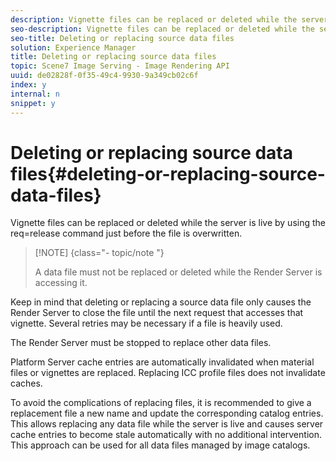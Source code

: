 ```yaml
---
description: Vignette files can be replaced or deleted while the server is live by using the req=release command just before the file is overwritten.
seo-description: Vignette files can be replaced or deleted while the server is live by using the req=release command just before the file is overwritten.
seo-title: Deleting or replacing source data files
solution: Experience Manager
title: Deleting or replacing source data files
topic: Scene7 Image Serving - Image Rendering API
uuid: de02828f-0f35-49c4-9930-9a349cb02c6f
index: y
internal: n
snippet: y
---
```


# Deleting or replacing source data files{#deleting-or-replacing-source-data-files}

Vignette files can be replaced or deleted while the server is live by using the req=release command just before the file is overwritten.

>[!NOTE] {class="- topic/note "}
>
>A data file must not be replaced or deleted while the Render Server is accessing it.

Keep in mind that deleting or replacing a source data file only causes the Render Server to close the file until the next request that accesses that vignette. Several retries may be necessary if a file is heavily used.

The Render Server must be stopped to replace other data files.

Platform Server cache entries are automatically invalidated when material files or vignettes are replaced. Replacing ICC profile files does not invalidate caches.

To avoid the complications of replacing files, it is recommended to give a replacement file a new name and update the corresponding catalog entries. This allows replacing any data file while the server is live and causes server cache entries to become stale automatically with no additional intervention. This approach can be used for all data files managed by image catalogs. 
